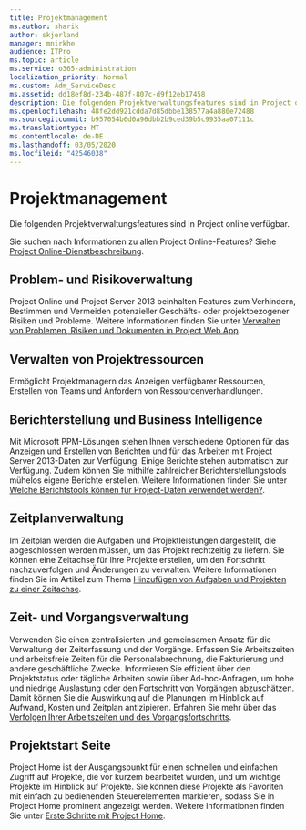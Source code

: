 ```yaml
---
title: Projektmanagement
ms.author: sharik
author: skjerland
manager: mnirkhe
audience: ITPro
ms.topic: article
ms.service: o365-administration
localization_priority: Normal
ms.custom: Adm_ServiceDesc
ms.assetid: dd18ef8d-234b-487f-807c-d9f12eb17458
description: Die folgenden Projektverwaltungsfeatures sind in Project online verfügbar.
ms.openlocfilehash: 48fe2dd921cdda7d85dbbe138577a4a880e72488
ms.sourcegitcommit: b957054b6d0a96dbb2b9ced39b5c9935aa07111c
ms.translationtype: MT
ms.contentlocale: de-DE
ms.lasthandoff: 03/05/2020
ms.locfileid: "42546038"
---
```

# <a name="project-management"></a>Projektmanagement

Die folgenden Projektverwaltungsfeatures sind in Project online verfügbar.
  
Sie suchen nach Informationen zu allen Project Online-Features? Siehe [Project Online-Dienstbeschreibung](project-online-service-description.md).
  
## <a name="issues-and-risk-management"></a>Problem- und Risikoverwaltung

Project Online und Project Server 2013 beinhalten Features zum Verhindern, Bestimmen und Vermeiden potenzieller Geschäfts- oder projektbezogener Risiken und Probleme. Weitere Informationen finden Sie unter [Verwalten von Problemen, Risiken und Dokumenten in Project Web App](https://go.microsoft.com/fwlink/?LinkId=402634).
  
## <a name="manage-project-resources"></a>Verwalten von Projektressourcen

Ermöglicht Projektmanagern das Anzeigen verfügbarer Ressourcen, Erstellen von Teams und Anfordern von Ressourcenverhandlungen.
  
## <a name="reporting-and-business-intelligence"></a>Berichterstellung und Business Intelligence

Mit Microsoft PPM-Lösungen stehen Ihnen verschiedene Optionen für das Anzeigen und Erstellen von Berichten und für das Arbeiten mit Project Server 2013-Daten zur Verfügung. Einige Berichte stehen automatisch zur Verfügung. Zudem können Sie mithilfe zahlreicher Berichterstellungstools mühelos eigene Berichte erstellen. Weitere Informationen finden Sie unter [Welche Berichtstools können für Project-Daten verwendet werden?](https://go.microsoft.com/fwlink/?LinkId=402642).
  
## <a name="schedule-management"></a>Zeitplanverwaltung

Im Zeitplan werden die Aufgaben und Projektleistungen dargestellt, die abgeschlossen werden müssen, um das Projekt rechtzeitig zu liefern. Sie können eine Zeitachse für Ihre Projekte erstellen, um den Fortschritt nachzuverfolgen und Änderungen zu verwalten. Weitere Informationen finden Sie im Artikel zum Thema [Hinzufügen von Aufgaben und Projekten zu einer Zeitachse](https://go.microsoft.com/fwlink/?LinkID=402655).
  
## <a name="time-and-task-management"></a>Zeit- und Vorgangsverwaltung

Verwenden Sie einen zentralisierten und gemeinsamen Ansatz für die Verwaltung der Zeiterfassung und der Vorgänge. Erfassen Sie Arbeitszeiten und arbeitsfreie Zeiten für die Personalabrechnung, die Fakturierung und andere geschäftliche Zwecke. Informieren Sie effizient über den Projektstatus oder tägliche Arbeiten sowie über Ad-hoc-Anfragen, um hohe und niedrige Auslastung oder den Fortschritt von Vorgängen abzuschätzen. Damit können Sie die Auswirkung auf die Planungen im Hinblick auf Aufwand, Kosten und Zeitplan antizipieren. Erfahren Sie mehr über das [Verfolgen Ihrer Arbeitszeiten und des Vorgangsfortschritts](https://go.microsoft.com/fwlink/p/?LinkId=271321).

## <a name="project-home"></a>Projektstart Seite

Project Home ist der Ausgangspunkt für einen schnellen und einfachen Zugriff auf Projekte, die vor kurzem bearbeitet wurden, und um wichtige Projekte im Hinblick auf Projekte. Sie können diese Projekte als Favoriten mit einfach zu bedienenden Steuerelementen markieren, sodass Sie in Project Home prominent angezeigt werden. Weitere Informationen finden Sie unter [Erste Schritte mit Project Home](https://support.office.com/article/get-started-with-project-home-a3b38418-35e7-4df4-8e4a-ba6a4fa0562a?ui=en-US&rs=en-US&ad=US).
